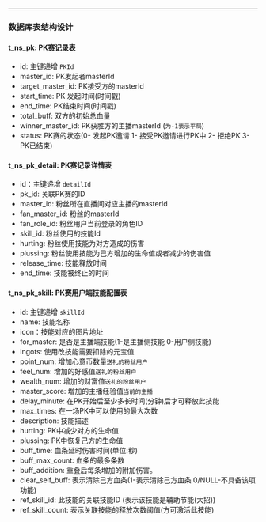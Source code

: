 ---
### 数据库表结构设计
#### t_ns_pk: PK赛记录表
- id: 主键递增 `PKId`
- master_id: PK发起者masterId
- target_master_id: PK接受方的masterId
- start_time: PK 发起时间(时间戳)
- end_time: PK结束时间(时间戳)
- total_buff: 双方的初始总血量
- winner_master_id: PK获胜方的主播masterId (`为-1表示平局`) 
- status: PK赛的状态(0- 发起PK邀请 1- 接受PK邀请进行PK中 2- 拒绝PK 3- PK已结束) 

#### t_ns_pk_detail: PK赛记录详情表
- id：主键递增 `detailId`
- pk_id: 关联PK赛的ID
- master_id: 粉丝所在直播间对应主播的masterId
- fan_master_id: 粉丝的masterId
- fan_role_id: 粉丝用户当前登录的角色ID
- skill_id: 粉丝使用的技能Id
- hurting: 粉丝使用技能为对方造成的伤害
- plussing: 粉丝使用技能为己方增加的生命值或者减少的伤害值  
- release_time: 技能释放时间
- end_time: 技能被终止的时间

#### t_ns_pk_skill: PK赛用户端技能配置表
- id: 主键递增 `skillId`
- name: 技能名称
- icon：技能对应的图片地址  
- for_master: 是否是主播端技能(1-是主播侧技能 0-用户侧技能)  
- ingots: 使用改技能需要扣除的元宝值  
- point_num: 增加心意币数量`送礼的粉丝用户`
- feel_num: 增加的好感值`送礼的粉丝用户`
- wealth_num: 增加的财富值`送礼的粉丝用户`
- master_score: 增加的主播经验值`当前的主播`
- delay_minute: 在PK开始后至少多长时间(分钟)后才可释放此技能
- max_times: 在一场PK中可以使用的最大次数
- description: 技能描述
- hurting: PK中减少对方的生命值
- plussing: PK中恢复己方的生命值
- buff_time: 血条延时伤害时间(单位:秒)
- buff_max_count: 血条的最多条数
- buff_addition: 重叠后每条增加的附加伤害。  
- clear_self_buff: 表示清除己方血条(1-表示清除己方血条 0/NULL-不具备该项功能)  
- ref_skill_id: 此技能的关联技能ID (表示该技能是辅助节能(大招))
- ref_skill_count: 表示关联技能的释放次数阈值(方可激活此技能)





